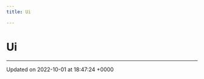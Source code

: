 ```yaml
---
title: Ui

---
```


# Ui








-------------------------------

Updated on 2022-10-01 at 18:47:24 +0000
